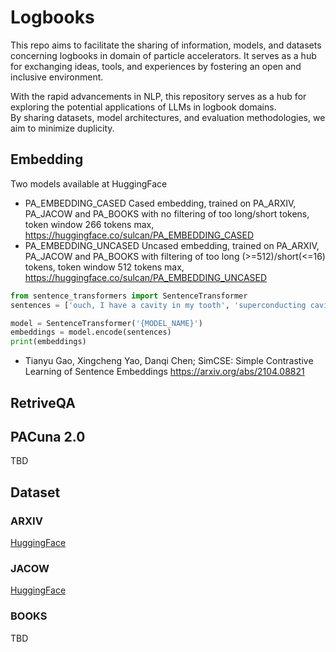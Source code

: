 # Logbooks
This repo aims to facilitate the sharing of information, models, and datasets concerning logbooks in domain of particle accelerators. It serves as a hub for exchanging ideas, tools, and experiences 
by fostering an open and inclusive environment.

With the rapid advancements in NLP, this repository serves as a hub for exploring the potential applications of LLMs in logbook domains.  
By sharing datasets, model architectures, and evaluation methodologies, we aim to minimize duplicity. 

## Embedding
Two models available at HuggingFace
- PA_EMBEDDING_CASED Cased embedding, trained on PA_ARXIV, PA_JACOW and PA_BOOKS with no filtering of too long/short tokens, token window 266 tokens max, https://huggingface.co/sulcan/PA_EMBEDDING_CASED
- PA_EMBEDDING_UNCASED Uncased embedding, trained on PA_ARXIV, PA_JACOW and PA_BOOKS with filtering of too long (>=512)/short(<=16) tokens, token window 512 tokens max, https://huggingface.co/sulcan/PA_EMBEDDING_UNCASED


```python
from sentence_transformers import SentenceTransformer
sentences = ['ouch, I have a cavity in my tooth', 'superconducting cavity', 'cavity detuned']

model = SentenceTransformer('{MODEL_NAME}')
embeddings = model.encode(sentences)
print(embeddings)
```

- Tianyu Gao, Xingcheng Yao, Danqi Chen; SimCSE: Simple Contrastive Learning of Sentence Embeddings https://arxiv.org/abs/2104.08821

## RetriveQA

## PACuna 2.0
TBD


## Dataset
### ARXIV
[HuggingFace](https://huggingface.co/datasets/sulcan/PA_ARXIV)
### JACOW
[HuggingFace](https://huggingface.co/datasets/sulcan/PA_JACOW/tree/main)
### BOOKS
TBD
